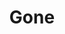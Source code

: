 --- 
title: "Gone"
publishdate: "2019-9-6T16:48:46+02:00"
src: "https://365manga.net/manga/gone"
image: "https://data.365manga.net/images/thumbnails/1991-gone.jpg"
description: "Spore virus has been affecting millions of people. This is a short 8-episode story of two different people whose close companions are infected by the spore virus."
---